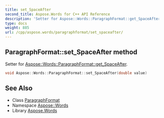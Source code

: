 ```yaml
---
title: set_SpaceAfter
second_title: Aspose.Words for C++ API Reference
description: 'Setter for Aspose::Words::ParagraphFormat::get_SpaceAfter.'
type: docs
weight: 885
url: /cpp/aspose.words/paragraphformat/set_spaceafter/
---
```

## ParagraphFormat::set_SpaceAfter method


Setter for [Aspose::Words::ParagraphFormat::get_SpaceAfter](../get_spaceafter/).

```cpp
void Aspose::Words::ParagraphFormat::set_SpaceAfter(double value)
```

## See Also

* Class [ParagraphFormat](../)
* Namespace [Aspose::Words](../../)
* Library [Aspose.Words](../../../)

